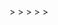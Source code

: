 <!DOCTYPE html>
<html>
  <head>
    <meta charset="utf-8">
    <title>My WebXR Scene</title>
    <meta name="description" content="WebXR with A-Frame">
    <script src="https://aframe.io/releases/1.4.2/aframe.min.js"></script>
    <meta name="viewport" content="width=device-width, initial-scale=1.0">
  </head>
  <body>
    <a-scene
      vr-mode-ui="enabled: true"
      webxr="optionalFeatures: hit-test, local-floor; requiredFeatures: local-floor"
      background="color: #0000fff"
    >
      <!-- Assets -->
      <a-assets>
        <a-asset-item id="model" src="replacemewiththestadium"></a-asset-item>
      </a-assets>
    >
      <!-- Lighting -->
      <a-light type="ambient" intensity=".25"></a-light>
      <a-light type="directional" intensity="0.5" position="0 10 0"></a-light>
    >
      <!-- Ground -->
      <a-plane rotation="-90 0 0" width="100" height="100" color="#a9a9a9"></a-plane>
    >
      <!-- Camera -->
      <a-entity position="0 1.6 4">
        <a-camera wasd-controls-enabled="true" look-controls-enabled="true"></a-camera>
      </a-entity>
    >
      <!-- Model -->
      <a-entity gltf-model="models/HYPNOSlower.glb" position="0 0 0" scale="2 2 2"></a-entity>
    </a-scene>
    >
      <!-- Model -->
      <a-entity gltf-model="models/DT-67-Alpha-MOD2.glb" position="2 0 0" scale="2 2 2"></a-entity>
    </a-scene>
  </body>
</html>
